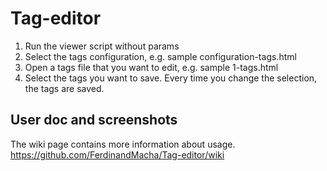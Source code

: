 # Tag-editor
  1. Run the viewer script without params
  2. Select the tags configuration, e.g. sample configuration-tags.html
  3. Open a tags file that you want to edit, e.g. sample 1-tags.html
  4. Select the tags you want to save. Every time you change the selection, the tags are saved.


## User doc and screenshots
The wiki page contains more information about usage.
https://github.com/FerdinandMacha/Tag-editor/wiki
